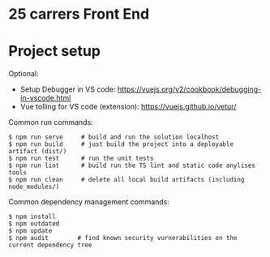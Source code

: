 # 25 carrers Front End

# Project setup

Optional:

* Setup Debugger in VS code: https://vuejs.org/v2/cookbook/debugging-in-vscode.html
* Vue tolling for VS code (extension): https://vuejs.github.io/vetur/

Common run commands:

```
$ npm run serve     # build and run the solution localhost
$ npm run build     # just build the project into a deployable artifact (dist/)
$ npm run test      # run the unit tests
$ npm run lint      # build run the TS lint and static code anylises tools
$ npm run clean     # delete all local build artifacts (including node_modules/)
```

Common dependency management commands:

```
$ npm install
$ npm outdated
$ npm update
$ npm audit        # find known security vurnerabilities on the current dependency tree
```
